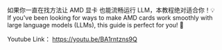 如果你一直在找方法让 AMD 显卡 也能流畅运行 LLM，本教程绝对适合你！💡                              								                            
If you've been looking for ways to make AMD cards work smoothly with large language models (LLMs), this guide is perfect for you! 🚀

Youtube Link： 
https://youtu.be/BA1rntzns9Q

